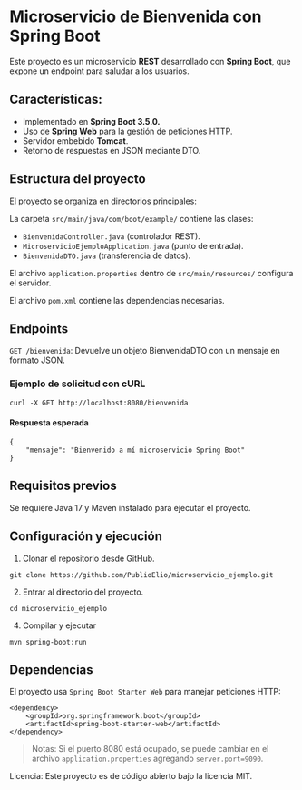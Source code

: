 # Microservicio de Bienvenida con Spring Boot
Este proyecto es un microservicio **REST** desarrollado con **Spring Boot**, que expone un endpoint para saludar a los usuarios.

## Características:

- Implementado en **Spring Boot 3.5.0.**
- Uso de **Spring Web** para la gestión de peticiones HTTP.
- Servidor embebido **Tomcat**.
- Retorno de respuestas en JSON mediante DTO.

## Estructura del proyecto

El proyecto se organiza en directorios principales:

La carpeta `src/main/java/com/boot/example/` contiene las clases:
- `BienvenidaController.java` (controlador REST).
- `MicroservicioEjemploApplication.java` (punto de entrada).
- `BienvenidaDTO.java` (transferencia de datos).

El archivo `application.properties` dentro de `src/main/resources/` configura el servidor.

El archivo `pom.xml` contiene las dependencias necesarias.

## Endpoints

`GET /bienvenida`: Devuelve un objeto BienvenidaDTO con un mensaje en formato JSON.

### Ejemplo de solicitud con cURL

```
curl -X GET http://localhost:8080/bienvenida
```

#### Respuesta esperada

```
{
    "mensaje": "Bienvenido a mí microservicio Spring Boot"
}
```

## Requisitos previos

Se requiere Java 17 y Maven instalado para ejecutar el proyecto.

## Configuración y ejecución

1. Clonar el repositorio desde GitHub.

```
git clone https://github.com/PublioElio/microservicio_ejemplo.git
```

2. Entrar al directorio del proyecto.

```
cd microservicio_ejemplo
```

4. Compilar y ejecutar

```
mvn spring-boot:run
```

## Dependencias
El proyecto usa `Spring Boot Starter Web` para manejar peticiones HTTP:

```
<dependency>
    <groupId>org.springframework.boot</groupId>
    <artifactId>spring-boot-starter-web</artifactId>
</dependency>
```

>Notas: Si el puerto 8080 está ocupado, se puede cambiar en el archivo `application.properties` agregando `server.port=9090`.

Licencia: Este proyecto es de código abierto bajo la licencia MIT.
